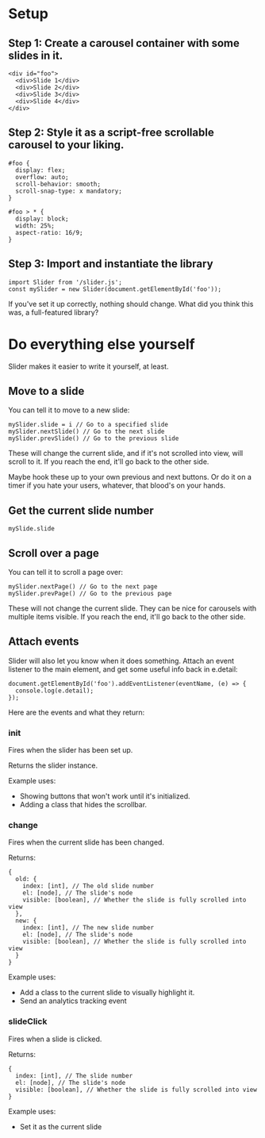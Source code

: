 # Setup

## Step 1: Create a carousel container with some slides in it.

```
<div id="foo">
  <div>Slide 1</div>
  <div>Slide 2</div>
  <div>Slide 3</div>
  <div>Slide 4</div>
</div>
```

## Step 2: Style it as a script-free scrollable carousel to your liking.

```
#foo {
  display: flex;
  overflow: auto;
  scroll-behavior: smooth;
  scroll-snap-type: x mandatory;
}

#foo > * {
  display: block; 
  width: 25%;
  aspect-ratio: 16/9;
}
```

## Step 3: Import and instantiate the library

```
import Slider from '/slider.js';
const mySlider = new Slider(document.getElementById('foo'));
```

If you've set it up correctly, nothing should change.  What did you think this was, a full-featured library?

# Do everything else yourself

Slider makes it easier to write it yourself, at least.

## Move to a slide

You can tell it to move to a new slide:

```
mySlider.slide = i // Go to a specified slide
mySlider.nextSlide() // Go to the next slide
mySlider.prevSlide() // Go to the previous slide
```

These will change the current slide, and if it's not scrolled into view, will scroll to it.  If you reach the end, it'll go back to the other side.

Maybe hook these up to your own previous and next buttons.  Or do it on a timer if you hate your users, whatever, that blood's on your hands.

## Get the current slide number

```
mySlide.slide
```

## Scroll over a page

You can tell it to scroll a page over:

```
mySlider.nextPage() // Go to the next page
mySlider.prevPage() // Go to the previous page
```

These will not change the current slide.  They can be nice for carousels with multiple items visible.  If you reach the end, it'll go back to the other side.

## Attach events

Slider will also let you know when it does something.  Attach an event listener to the main element, and get some useful info back in e.detail:

```
document.getElementById('foo').addEventListener(eventName, (e) => {
  console.log(e.detail);
});
```

Here are the events and what they return:

### init

Fires when the slider has been set up.

Returns the slider instance.

Example uses:

 * Showing buttons that won't work until it's initialized.
 * Adding a class that hides the scrollbar.


### change

Fires when the current slide has been changed.

Returns:

```
{
  old: {
    index: [int], // The old slide number
    el: [node], // The slide's node
    visible: [boolean], // Whether the slide is fully scrolled into view
  },
  new: {
    index: [int], // The new slide number
    el: [node], // The slide's node
    visible: [boolean], // Whether the slide is fully scrolled into view
  }
}
```

Example uses:

 * Add a class to the current slide to visually highlight it.
 * Send an analytics tracking event


### slideClick

Fires when a slide is clicked.

Returns:

```
{
  index: [int], // The slide number
  el: [node], // The slide's node
  visible: [boolean], // Whether the slide is fully scrolled into view
}
```

Example uses:

 * Set it as the current slide



